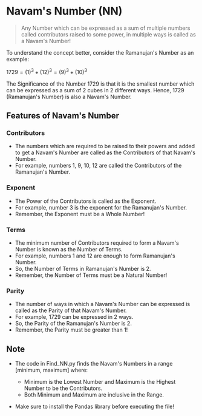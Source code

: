 # Navam's Number (NN)


> Any Number which can be expressed as a sum of multiple numbers called contributors raised to some power, in multiple ways is called as a Navam's Number!

To understand the concept better, consider the Ramanujan's Number as an example:

$1729 = (1)^3 + (12)^3 = (9)^3 + (10)^3$

The Significance of the Number 1729 is that it is the smallest number which can be expressed as a sum of 2 cubes in 2 different ways. Hence, 1729 (Ramanujan's Number) is also a Navam's Number.

## Features of Navam's Number
### Contributors
* The numbers which are required to be raised to their powers and added to get a Navam's Number are called as the Contributors of that Navam's Number.
* For example, numbers 1, 9, 10, 12 are called the Contributors of the Ramanujan's Number.
### Exponent
* The Power of the Contributors is called as the Exponent.
* For example, number 3 is the exponent for the Ramanujan's Number.
* Remember, the Exponent must be a Whole Number!
### Terms
* The minimum number of Contributors required to form a Navam's Number is known as the Number of Terms.
* For example, numbers 1 and 12 are enough to form Ramanujan's Number.
* So, the Number of Terms in Ramanujan's Number is 2.
* Remember, the Number of Terms must be a Natural Number!
### Parity
* The number of ways in which a Navam's Number can be expressed is called as the Parity of that Navam's Number.
* For example, 1729 can be expressed in 2 ways.
* So, the Parity of the Ramanujan's Number is 2.
* Remember, the Parity must be greater than 1!

## Note
* The code in Find_NN.py finds the Navam's Numbers in a range [minimum, maximum] where:
    * Minimum is the Lowest Number and Maximum is the Highest Number to be the Contributors.
    * Both Minimum and Maximum are inclusive in the Range.

* Make sure to install the Pandas library before executing the file!
